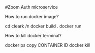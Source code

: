 #Zoom Auth microservice

How to run docker image?

cd cleark /n
docker build .
docker run <ID that genrated>

<!-- eg:   docker run sha256:18fcb44ca2485db132a92aeee0f10cf868e58969b5013afd3220bbc59e50213c -->

How to kill docker terminal?

docker ps
copy CONTAINER ID
docker kill <CONTAINER ID>
<!-- eg: docker kill e3de97091930 -->
